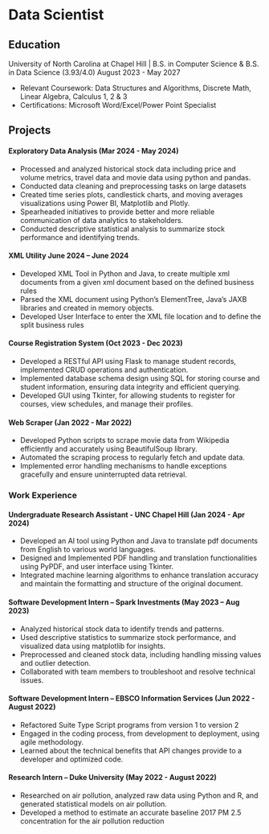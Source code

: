 # Data Scientist

## Education
University of North Carolina at Chapel Hill | B.S. in Computer Science & B.S. in Data Science (3.93/4.0) August 2023 - May 2027
- Relevant Coursework: Data Structures and Algorithms, Discrete Math, Linear Algebra, Calculus 1, 2 & 3
- Certifications: Microsoft Word/Excel/Power Point Specialist

## Projects
#### Exploratory Data Analysis (Mar 2024 - May 2024)
  - Processed and analyzed historical stock data including price and volume metrics, travel data and movie data using python and pandas.
  - Conducted data cleaning and preprocessing tasks on large datasets
  - Created time series plots, candlestick charts, and moving averages visualizations using Power BI, Matplotlib and Plotly.
  - Spearheaded initiatives to provide better and more reliable communication of data analytics to stakeholders.
  - Conducted descriptive statistical analysis to summarize stock performance and identifying trends. 

#### XML Utility June 2024 – June 2024
  - Developed XML Tool in Python and Java, to create multiple xml documents from a given xml document based on the defined business rules
  - Parsed the XML document using Python’s ElementTree, Java’s JAXB libraries and created in memory objects.
  - Developed User Interface to enter the XML file location and to define the split business rules

#### Course Registration System (Oct 2023 - Dec 2023)
  - Developed a RESTful API using Flask to manage student records, implemented CRUD operations and authentication.
  - Implemented database schema design using SQL for storing course and student information, ensuring data integrity
  and efficient querying.
  - Developed GUI using Tkinter, for allowing students to register for courses, view schedules, and manage their profiles. 

#### Web Scraper (Jan 2022 - Mar 2022)
  - Developed Python scripts to scrape movie data from Wikipedia efficiently and accurately using BeautifulSoup library.
  - Automated the scraping process to regularly fetch and update data.
  - Implemented error handling mechanisms to handle exceptions gracefully and ensure uninterrupted data retrieval.


### Work Experience
#### Undergraduate Research Assistant - UNC Chapel Hill (Jan 2024 - Apr 2024)
  - Developed an AI tool using Python and Java to translate pdf documents from English to various world languages.
  - Designed and Implemented PDF handling and translation functionalities using PyPDF, and user interface using Tkinter.
  - Integrated machine learning algorithms to enhance translation accuracy and maintain the formatting and structure of
  the original document.

#### Software Development Intern – Spark Investments (May 2023 – Aug 2023)
  - Analyzed historical stock data to identify trends and patterns.
  - Used descriptive statistics to summarize stock performance, and visualized data using matplotlib for insights.
  - Preprocessed and cleaned stock data, including handling missing values and outlier detection.
  - Collaborated with team members to troubleshoot and resolve technical issues.

#### Software Development Intern – EBSCO Information Services (Jun 2022 - August 2022)
  - Refactored Suite Type Script programs from version 1 to version 2
  - Engaged in the coding process, from development to deployment, using agile methodology.
  - Learned about the technical benefits that API changes provide to a developer and optimized code.

#### Research Intern – Duke University (May 2022 - August 2022)
  - Researched on air pollution, analyzed raw data using Python and R, and generated statistical models on air pollution.
  - Developed a method to estimate an accurate baseline 2017 PM 2.5 concentration for the air pollution reduction

